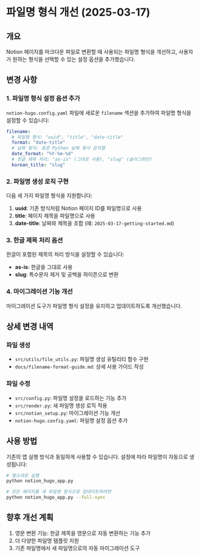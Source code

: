 # 파일명 형식 개선 (2025-03-17)

## 개요

Notion 페이지를 마크다운 파일로 변환할 때 사용되는 파일명 형식을 개선하고, 사용자가 원하는 형식을 선택할 수 있는 설정 옵션을 추가했습니다.

## 변경 사항

### 1. 파일명 형식 설정 옵션 추가

`notion-hugo.config.yaml` 파일에 새로운 `filename` 섹션을 추가하여 파일명 형식을 설정할 수 있습니다:

```yaml
filename:
  # 파일명 형식: "uuid", "title", "date-title"
  format: "date-title"
  # 날짜 형식: 표준 Python 날짜 형식 문자열
  date_format: "%Y-%m-%d"
  # 한글 제목 처리: "as-is" (그대로 사용), "slug" (슬러그화만)
  korean_title: "slug"
```

### 2. 파일명 생성 로직 구현

다음 세 가지 파일명 형식을 지원합니다:

1. **uuid**: 기존 방식처럼 Notion 페이지 ID를 파일명으로 사용
2. **title**: 페이지 제목을 파일명으로 사용
3. **date-title**: 날짜와 제목을 조합 (예: `2025-03-17-getting-started.md`)

### 3. 한글 제목 처리 옵션

한글이 포함된 제목의 처리 방식을 설정할 수 있습니다:

- **as-is**: 한글을 그대로 사용
- **slug**: 특수문자 제거 및 공백을 하이픈으로 변환

### 4. 마이그레이션 기능 개선

마이그레이션 도구가 파일명 형식 설정을 유지하고 업데이트하도록 개선했습니다.

## 상세 변경 내역

### 파일 생성

- `src/utils/file_utils.py`: 파일명 생성 유틸리티 함수 구현
- `docs/filename-format-guide.md`: 상세 사용 가이드 작성

### 파일 수정

- `src/config.py`: 파일명 설정을 로드하는 기능 추가
- `src/render.py`: 새 파일명 생성 로직 적용
- `src/notion_setup.py`: 마이그레이션 기능 개선
- `notion-hugo.config.yaml`: 파일명 설정 옵션 추가

## 사용 방법

기존의 앱 실행 방식과 동일하게 사용할 수 있습니다. 설정에 따라 파일명이 자동으로 생성됩니다:

```bash
# 평소대로 실행
python notion_hugo_app.py

# 모든 페이지를 새 파일명 형식으로 업데이트하려면
python notion_hugo_app.py --full-sync
```

## 향후 개선 계획

1. 영문 변환 기능: 한글 제목을 영문으로 자동 변환하는 기능 추가
2. 더 다양한 파일명 템플릿 지원
3. 기존 파일명에서 새 파일명으로의 자동 마이그레이션 도구
